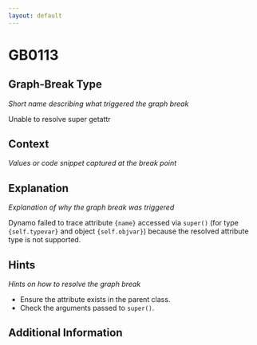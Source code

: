 ```yaml
---
layout: default
---
```

# GB0113

## Graph-Break Type
*Short name describing what triggered the graph break*

Unable to resolve super getattr

## Context
*Values or code snippet captured at the break point*



## Explanation
*Explanation of why the graph break was triggered*

Dynamo failed to trace attribute `{name}` accessed via `super()` (for type `{self.typevar}` and object `{self.objvar}`) because the resolved attribute type is not supported.

## Hints
*Hints on how to resolve the graph break*

- Ensure the attribute exists in the parent class.
- Check the arguments passed to `super()`.


## Additional Information

<!-- ADDITIONAL INFORMATION START - Add custom information below this line -->

<!-- ADDITIONAL INFORMATION END -->

